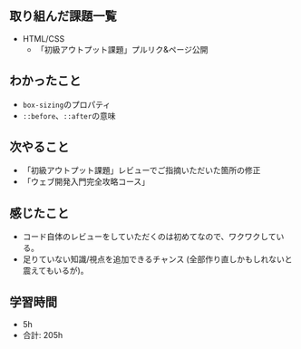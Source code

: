 ## 取り組んだ課題一覧

- HTML/CSS
    - 「初級アウトプット課題」プルリク&ページ公開
## わかったこと
- `box-sizing`のプロパティ
- `::before`、`::after`の意味
  
## 次やること
- 「初級アウトプット課題」レビューでご指摘いただいた箇所の修正
- 「ウェブ開発入門完全攻略コース」
## 感じたこと
- コード自体のレビューをしていただくのは初めてなので、ワクワクしている。
- 足りていない知識/視点を追加できるチャンス (全部作り直しかもしれないと震えてもいるが)。

## 学習時間

- 5h
- 合計: 205h